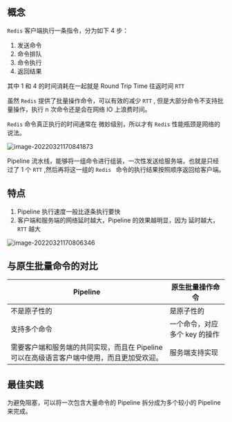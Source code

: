 ## 概念

`Redis`  客户端执行一条指令，分为如下 4 步：

1. 发送命令
2. 命令排队
3. 命令执行
4. 返回结果

其中 1 和  4 的时间消耗在一起就是 Round Trip Time 往返时间  `RTT` 

虽然 `Redis`  提供了批量操作命令，可以有效的减少 `RTT` ,  但是大部分命令不支持批量操作，执行 n 次命令还是会在网络 IO 上浪费时间。

`Redis` 命令真正执行的时间通常在 微妙级别，所以才有 `Redis` 性能瓶颈是网络的说法。

![image-20220321170841873](https://wayne6.oss-cn-hangzhou.aliyuncs.com/img/image-20220321170841873.png)

Pipeline 流水线，能够将一组命令进行组装，一次性发送给服务端，也就是只经过了 1 个 `RTT` ,然后再将这一组的 `Redis ` 命令的执行结果按照顺序返回给客户端。



## 特点

1. Pipeline 执行速度一般比逐条执行要快
2. 客户端和服务端的网络延时越大，Pipeline 的效果越明显，因为 延时越大，`RTT` 越大

![image-20220321170806346](https://wayne6.oss-cn-hangzhou.aliyuncs.com/img/image-20220321170806346.png)

## 与原生批量命令的对比

| Pipeline                                                     | 原生批量操作命令              |
| ------------------------------------------------------------ | ----------------------------- |
| 不是原子性的                                                 | 是原子性的                    |
| 支持多个命令                                                 | 一个命令，对应多个 key 的操作 |
| 需要客户端和服务端的共同实现，而且在 Pipeline 可以在高级语言客户端中使用，而且更加受欢迎。 | 服务端支持实现                |

## 最佳实践

为避免阻塞，可以将一次包含大量命令的 Pipeline 拆分成为多个较小的 Pipeline 来完成。